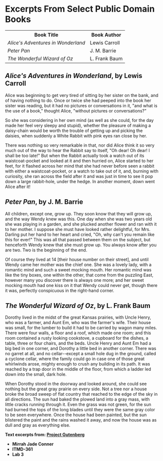 <!DOCTYPE html>
<html lang="en">
<head>
	<meta charset="utf-8">
	<title>Excerpts From Select Public Domain Books</title>
</head>
<body>
  <h1>Excerpts From Select Public Domain Books</h1>
  <table>
    <tr>
      <th>Book Title</th>
      <th>Book Author</th>
    </tr>
    <tr>
      <td><em>Alice's Adventures in Wonderland</em></td>
      <td>Lewis Carroll</td>
    </tr>
    <tr>
      <td><em>Peter Pan</em></td>
      <td>J. M. Barrie</td>
    </tr>
    <tr>
      <td><em>The Wonderful Wizard of Oz</em></td>
      <td>L. Frank Baum</td>
    </tr>
  </table>
  <h2><em>Alice's Adventures in Wonderland</em>, by Lewis Carroll</h2>
  <p>Alice was beginning to get very tired of sitting by her sister on the bank, and of having nothing to do. Once or twice she had peeped into the book her sister was reading, but it had no pictures or conversations in it, "and what is the use of a book," thought Alice, "without pictures or conversations?"</p>
  <p>So she was considering in her own mind (as well as she could, for the day made her feel very sleepy and stupid), whether the pleasure of making a daisy-chain would be worth the trouble of getting up and picking the daisies, when suddenly a White Rabbit with pink eyes ran close by her.</p>
  <p>There was nothing so very remarkable in that, nor did Alice think it so very much out of the way to hear the Rabbit say to itself, "Oh dear! Oh dear! I shall be too late!" But when the Rabbit actually took a watch out of its waistcoat-pocket and looked at it and then hurried on, Alice started to her feet, for it flashed across her mind that she had never before seen a rabbit with either a waistcoat-pocket, or a watch to take out of it, and, burning with curiosity, she ran across the field after it and was just in time to see it pop down a large rabbit-hole, under the hedge. In another moment, down went Alice after it!</p>
  <h2><em>Peter Pan</em>, by J. M. Barrie</h2>
  <p>All children, except one, grow up. They soon know that they will grow up, and the way Wendy knew was this. One day when she was two years old she was playing in a garden, and she plucked another flower and ran with it to her mother. I suppose she must have looked rather delightful, for Mrs. Darling put her hand to her heart and cried, "Oh, why can't you remain like this for ever!" This was all that passed between them on the subject, but henceforth Wendy knew that she must grow up. You always know after you are two. Two is the beginning of the end.</p>
  <p>Of course they lived at 14 [their house number on their street], and until Wendy came her mother was the chief one. She was a lovely lady, with a romantic mind and such a sweet mocking mouth. Her romantic mind was like the tiny boxes, one within the other, that come from the puzzling East, however many you discover there is always one more; and her sweet mocking mouth had one kiss on it that Wendy could never get, though there it was, perfectly conspicuous in the right-hand corner.</p>
  <h2><em>The Wonderful Wizard of Oz</em>, by L. Frank Baum</h2>
  <p>Dorothy lived in the midst of the great Kansas prairies, with Uncle Henry, who was a farmer, and Aunt Em, who was the farmer's wife.  Their house was small, for the lumber to build it had to be carried by wagon many miles.  There were four walls, a floor and a roof, which made one room; and this room contained a rusty looking cookstove, a cupboard for the dishes, a table, three or four chairs, and the beds.  Uncle Henry and Aunt Em had a big bed in one corner, and Dorothy a little bed in another corner.  There was no garret at all, and no cellar--except a small hole dug in the ground, called a cyclone cellar, where the family could go in case one of those great whirlwinds arose, mighty enough to crush any building in its path.  It was reached by a trap door in the middle of the floor, from which a ladder led down into the small, dark hole.</p>
  <p>When Dorothy stood in the doorway and looked around, she could see nothing but the great gray prairie on every side.  Not a tree nor a house broke the broad sweep of flat country that reached to the edge of the sky in all directions.  The sun had baked the plowed land into a gray mass, with little cracks running through it.  Even the grass was not green, for the sun had burned the tops of the long blades until they were the same gray color to be seen everywhere.  Once the house had been painted, but the sun blistered the paint and the rains washed it away, and now the house was as dull and gray as everything else.</p>
  <p><strong>Text excerpts from: <a href="http://www.gutenberg.org">Project Gutenberg</a></strong></p>
  <ul>
    <li><strong>Mirrah Jade Conner</strong></li>
    <li><strong>ITMD-361</strong></li>
    <li><strong>Lab 3</strong></li>
  </ul>
</body>
